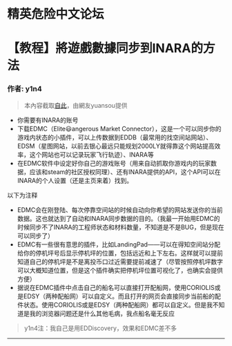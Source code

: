 




精英危险中文论坛
=========







 




# 【教程】將遊戲數據同步到INARA的方法





### 作者: y1n4




> 本內容截取[自此](https://forum.elitedanger.cn/topic/227/%E5%85%B3%E4%BA%8Eraw-material-trader%E7%9A%84%E6%89%80%E5%9C%A8%E7%A9%BA%E9%97%B4%E7%AB%99/9)，由網友yuansou提供
> 
> 


* 你需要有INARA的账号
* 下载EDMC（Elite😃angerous Market Connector），这是一个可以同步你的游戏内状态的小插件，可以上传数据到EDDB（最常用的找空间站网站）、EDSM（星图网站，以前去银心最远只能规划2000LY就得靠这个网站提高效率，这个网站也可以记录玩家飞行轨迹）、INARA等
* 在EDMC软件中设定好你自己的游戏账号（用来自动抓取你游戏内的玩家数据，应该和steam的社区授权同理）、还有INARA提供的API，这个API可以在INARA的个人设置（还是主页来着）找到。


以下为注释


* EDMC会在刚登陆、每次停靠空间站的时候自动向你希望的网站发送你的当前数据。这也就达到了自动和INARA同步数据的目的。（我最一开始用EDMC的时候同步不了INARA的工程师状态和材料数量，不知道是不是BUG，但是现在可以同步了）
* EDMC有一些很有意思的插件，比如LandingPad——可以在得知空间站分配给你的停机坪号后显示停机坪的位置，包括远近和上下左右。这样就可以提前知道自己的停机坪是不是离投币口过近需要提前减速了（尽管按照停机坪数字可以大概知道位置，但是这个插件确实把停机坪位置可视化了，也确实会提供方便）
* 据说在EDMC插件中点击自己的船名可以直接打开配船网，使用CORIOLIS或是EDSY（两种配船网）可以自定义。而且打开的网页会直接同步当前船的配件状态。使用CORIOLIS或是EDSY（两种配船网）都可以自定义。但是我不知道是我的浏览器问题还是什么其他毛病，我点船名毫无反应



> y1n4注：我自己是用EDDiscovery，效果和EDMC差不多
> 
> 






---










